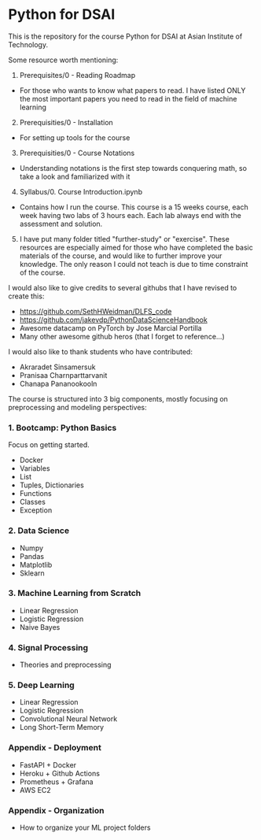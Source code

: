 # Python for DSAI

This is the repository for the course Python for DSAI at Asian Institute of Technology.

Some resource worth mentioning:

1. Prerequisites/0 - Reading Roadmap
  - For those who wants to know what papers to read.  I have listed ONLY the most important papers you need to read in the field of machine learning
2. Prerequisities/0 - Installation
  - For setting up tools for the course
3. Prerequisities/0 - Course Notations
  - Understanding notations is the first step towards conquering math, so take a look and familiarized with it
4. Syllabus/0. Course Introduction.ipynb
  - Contains how I run the course.  This course is a 15 weeks course, each week having two labs of 3 hours each.  Each lab always end with the assessment and solution.
  
5. I have put many folder titled "further-study" or "exercise".  These resources are especially aimed for those who have completed the basic materials of the course, and would like to further improve your knowledge.  The only reason I could not teach is due to time constraint of the course.
  
I would also like to give credits to several githubs that I have revised to create this:

- https://github.com/SethHWeidman/DLFS_code
- https://github.com/jakevdp/PythonDataScienceHandbook
- Awesome datacamp on PyTorch by Jose Marcial Portilla
- Many other awesome github heros (that I forget to reference...)

I would also like to thank students who have contributed:

- Akraradet Sinsamersuk
- Pranisaa Charnparttarvanit
- Chanapa Pananookooln

The course is structured into 3 big components, mostly focusing on preprocessing and modeling perspectives:

### 1. Bootcamp: Python Basics
Focus on getting started.
  - Docker
  - Variables
  - List
  - Tuples, Dictionaries
  - Functions
  - Classes
  - Exception

### 2. Data Science
  - Numpy
  - Pandas
  - Matplotlib
  - Sklearn
  
### 3. Machine Learning from Scratch
- Linear Regression
- Logistic Regression
- Naive Bayes 

### 4. Signal Processing
- Theories and preprocessing

### 5. Deep Learning
  - Linear Regression
  - Logistic Regression
  - Convolutional Neural Network
  - Long Short-Term Memory
  
### Appendix -  Deployment 
  - FastAPI + Docker
  - Heroku + Github Actions
  - Prometheus + Grafana
  - AWS EC2

### Appendix - Organization
  - How to organize your ML project folders

